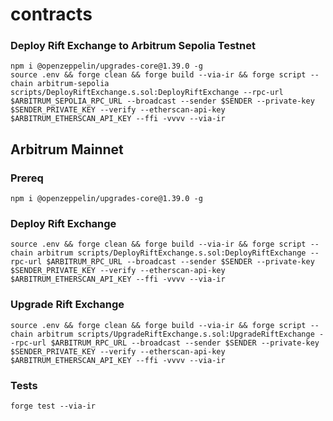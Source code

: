 # contracts

### Deploy Rift Exchange to Arbitrum Sepolia Testnet
```
npm i @openzeppelin/upgrades-core@1.39.0 -g
source .env && forge clean && forge build --via-ir && forge script --chain arbitrum-sepolia scripts/DeployRiftExchange.s.sol:DeployRiftExchange --rpc-url $ARBITRUM_SEPOLIA_RPC_URL --broadcast --sender $SENDER --private-key $SENDER_PRIVATE_KEY --verify --etherscan-api-key $ARBITRUM_ETHERSCAN_API_KEY --ffi -vvvv --via-ir
```

## Arbitrum Mainnet
### Prereq
```
npm i @openzeppelin/upgrades-core@1.39.0 -g
```
### Deploy Rift Exchange
```
source .env && forge clean && forge build --via-ir && forge script --chain arbitrum scripts/DeployRiftExchange.s.sol:DeployRiftExchange --rpc-url $ARBITRUM_RPC_URL --broadcast --sender $SENDER --private-key $SENDER_PRIVATE_KEY --verify --etherscan-api-key $ARBITRUM_ETHERSCAN_API_KEY --ffi -vvvv --via-ir
```
### Upgrade Rift Exchange
```
source .env && forge clean && forge build --via-ir && forge script --chain arbitrum scripts/UpgradeRiftExchange.s.sol:UpgradeRiftExchange --rpc-url $ARBITRUM_RPC_URL --broadcast --sender $SENDER --private-key $SENDER_PRIVATE_KEY --verify --etherscan-api-key $ARBITRUM_ETHERSCAN_API_KEY --ffi -vvvv --via-ir
```

### Tests
```
forge test --via-ir
```